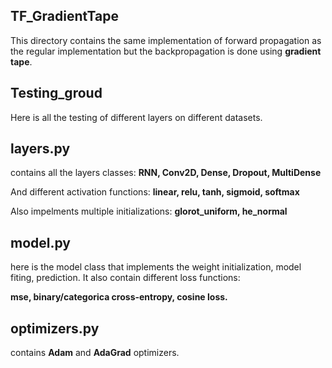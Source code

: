 ## TF_GradientTape 
This directory contains the same implementation of forward propagation as the regular implementation but the backpropagation is done using **gradient tape**.

## Testing_groud 
Here is all the testing of different layers on different datasets.

## layers.py
contains all the layers classes: **RNN, Conv2D, Dense, Dropout, MultiDense**

And different activation functions: **linear, relu, tanh, sigmoid, softmax**

Also impelments multiple initializations: **glorot_uniform, he_normal**

## model.py
here is the model class that implements the weight initialization, model fiting, prediction. It also contain different loss functions:

**mse, binary/categorica cross-entropy, cosine loss.**

## optimizers.py
contains **Adam** and **AdaGrad** optimizers.
